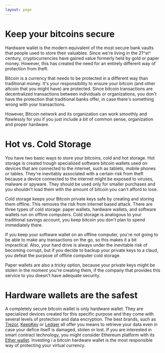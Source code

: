 ```yaml
---
layout: page
---
```



# Keep your bitcoins secure

Hardware wallet is the modern equivalent of the most secure bank vaults that people used to store their valuables. Since we're living in the 21^st^ century, cryptocurrencies have gained value formerly held by gold or paper money. However, this has created the need for an entirely different way of protection from theft.

Bitcoin is a currency that needs to be protected in a different way than traditional money. It's your responsibility to ensure your bitcoin (and other altcoin that you might have) are protected. Since bitcoin transactions are decentralized transactions between individuals or organizations, you don't have the protection that traditional banks offer, in case there's something wrong with your transactions.

However, Bitcoin network and its organization can work smoothly and flawlessly for you if you just include a bit of common sense, organization and proper hardware.

# Hot vs. Cold Storage

You have two basic ways to store your bitcoins, cold and hot storage. Hot storage is created trough specialized software bitcoin wallets used on devices that are connected to the internet, such as tablets, mobile phones or tables. They're inevitably associated with a certain risk from theft because a device connected to the internet might be exposed to viruses, malware or spyware. They should be used only for smaller purchases and you shouldn't load them with the amount of bitcoin you can't afford to lose.

Cold storage keeps your Bitcoin private keys safe by creating and storing them offline. This removes the risk from internet based attack.
There are three types of cold storage: paper wallets, hardware wallets, and software wallets run on offline computers. Cold storage is analogous to your traditional savings account, you keep bitcoin you don't plan to spend immediately there.

If you keep your software wallet on an offline computer, you're not going to be able to make any transactions on the go, so this makes it a bit impractical. Also, your hard drive is always under the inevitable risk of becoming corrupt, but if you decide to backup your private keys to a claud, you defeat the purpose of offline computer cold storage.

Paper wallets are also a tricky option, because your private keys might be stolen in the moment you're creating them, if the company that provides this service to you doesn't have adequate security.

# Hardware wallets are the safest

A completely secure bitcoin wallet is only hardware wallet. They are specialized devices created for this specific purpose and they come with several levels of protection and data encryption. The best brands, such as [Trezor](http://buyhardwarewallet.com/trezor-wallet), [KeepKey](http://buyhardwarewallet.com/keepkey-wallet) or [Ledger](http://buyhardwarewallet.com/ledger-wallet) all offer you means to retrieve your data even in case your defice itself is damaged, stolen or lost. If you are interested in smart contract technology, you might consider Ethereum platform with its [Ether wallet](http://buyhardwarewallet.com/ethereum-hardware-wallet). Investing i a bitcoin hardware wallet is the most responsible way of protecting your virtual currency.
